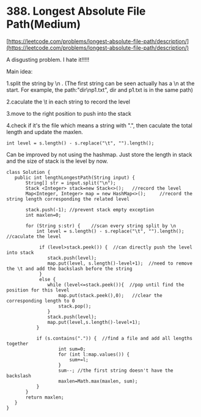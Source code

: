 # 388. Longest Absolute File Path(Medium)
[https://leetcode.com/problems/longest-absolute-file-path/description/](https://leetcode.com/problems/longest-absolute-file-path/description/)
 
 A disgusting problem. I hate it!!!!!
  
 
 
 Main idea:
 
 1.split the string by \n . (The first string can be seen actually has a \n at the start. For example, the path:"dir\np1.txt",  dir and p1.txt is in the same path)
 
 2.caculate the \t in each string to record the level 
 
 3.move to the right position to push into the stack
 
 4.check if it's the file which means a string with ".", then caculate the total length and update the maxlen.
 ```
 int level = s.length() - s.replace("\t", "").length(); 
 ```
 
 Can be improved by not using the hashmap. Just store the length in stack and the size of stack is the level by now.
 
 ```
class Solution {
    public int lengthLongestPath(String input) {
       	String[] str = input.split("\n");  
        Stack <Integer> stack=new Stack<>();   //record the level
		Map<Integer, Integer> map = new HashMap<>();     //record the string length corresponding the related level
	
        stack.push(-1); //prevent stack empty exception
        int maxlen=0;  
		
        for (String s:str) {    //scan every string split by \n
			int level = s.length() - s.replace("\t", "").length();  //caculate the level
          
			 if (level>stack.peek()) {  //can directly push the level into stack
				stack.push(level);
				map.put(level, s.length()-level+1);  //need to remove the \t and add the backslash before the string
			 }
			 else {
				while (level<=stack.peek()){  //pop until find the position for this level
					map.put(stack.peek(),0);   //clear the corresponding length to 0
					stack.pop();
				}
			    stack.push(level);     
			    map.put(level,s.length()-level+1);
			}
            
            if (s.contains(".")) {  //find a file and add all lengths together
					int sum=0;
					for (int l:map.values()) {  
						sum+=l;            
					}
                    sum--; //the first string doesn't have the backslash
					maxlen=Math.max(maxlen, sum);
			}        		
		}		
		return maxlen;
    }
}
```
